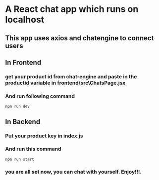 # A React chat app which runs on localhost

## This app uses axios and chatengine to connect users

## In Frontend

### get your product id from chat-engine and paste in the productid variable in frontend\src\ChatsPage.jsx

### And run following command
```
npm run dev
```

## In Backend

### Put your product key in index.js 

### And run this command 
```
npm run start
```

### you are all set now, you can chat with yourself. Enjoy!!!.
